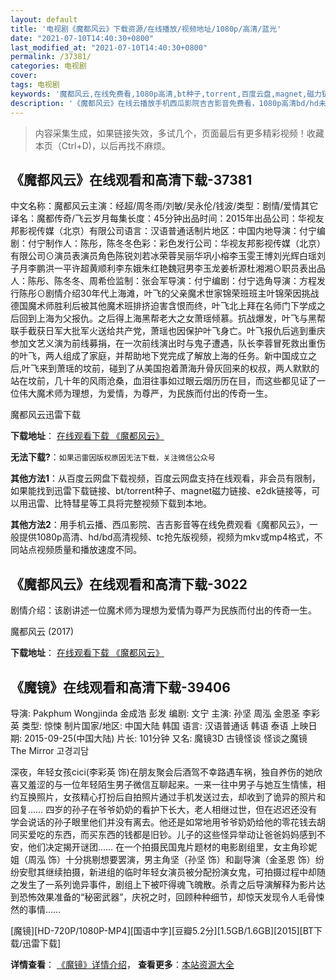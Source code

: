 ```yaml
---
layout: default
title: '电视剧《魔都风云》下载资源/在线播放/视频地址/1080p/高清/蓝光'
date: "2021-07-10T14:40:30+0800"
last_modified_at: "2021-07-10T14:40:30+0800"
permalink: /37381/
categories: 电视剧
cover:
tags: 电视剧
keywords: '魔都风云,在线免费看,1080p高清,bt种子,torrent,百度云盘,magnet,磁力链,迅雷下载资源'
description: '《魔都风云》在线云播放手机西瓜影院吉吉影音免费看，1080p高清bd/hd未删减完整版和tc抢先枪版，mkv/mp4格式，附带bt/torrent种子、magnet/磁力链、百度云盘、网盘资源迅雷下载链接'
---
```


>内容采集生成，如果链接失效，多试几个，页面最后有更多精彩视频！收藏本页（Ctrl+D)，以后再找不麻烦。


## 《魔都风云》在线观看和高清下载-37381

中文名称：魔都风云主演：经超/周冬雨/刘敏/吴永伦/钱波/类型：剧情/爱情其它译名：魔都传奇/飞云岁月每集长度：45分钟出品时间：2015年出品公司：华视友邦影视传媒（北京）有限公司语言：汉语普通话制片地区：中国内地导演：付宁编剧：付宁制作人：陈彤，陈冬冬色彩：彩色发行公司：华视友邦影视传媒（北京）有限公司⊙演员表演员角色陈锐刘若冰荣蓉吴丽华巩小榕李玉雯王博刘光辉白瑶刘子月李鹏洪一平许超黄顺利李东娥朱红艳魏冠男李玉龙姜析源杜湘湘⊙职员表出品人：陈彤、陈冬冬、周希俭监制：张会军导演：付宁编剧：付宁选角导演：方程发行陈彤⊙剧情介绍30年代上海滩，叶飞的父亲魔术世家锦荣班班主叶锦荣因挑战德国魔术师胜利后被其他魔术班排挤迫害含恨而终，叶飞北上拜在名师门下学成之后回到上海为父报仇。之后得上海黑帮老大之女萧瑶倾慕。抗战爆发，叶飞与黑帮联手截获日军大批军火送给共产党，萧瑶也因保护叶飞身亡。叶飞报仇后逃到重庆参加文艺义演为前线募捐，在一次前线演出时与鬼子遭遇，队长李蓉冒死救出重伤的叶飞，两人组成了家庭，并帮助地下党完成了解放上海的任务。新中国成立之后,叶飞来到萧瑶的坟前，碰到了从美国抱着萧海升骨灰回来的权叔，两人默默的站在坟前，几十年的风雨沧桑，血泪往事如过眼云烟历历在目，而这些都见证了一位伟大魔术师为理想，为爱情，为尊严，为民族而付出的传奇一生。


魔都风云迅雷下载

**下载地址**： [在线观看下载 《魔都风云》](https://www.993dy.com//vod-detail-id-30057.html) 


**无法下载?**：`如果迅雷因版权原因无法下载，关注微信公众号 `

**其他方法1**：从百度云网盘下载视频，百度云网盘支持在线观看，非会员有限制，如果能找到迅雷下载链接、bt/torrent种子、magnet磁力链接、e2dk链接等，可以用迅雷、比特彗星等工具将完整视频下载到本地。

**其他方法2**：用手机云播、西瓜影院、吉吉影音等在线免费观看《魔都风云》，一般提供1080p高清、hd/bd高清视频、tc抢先版视频，视频为mkv或mp4格式，不同站点视频质量和播放速度不同。


## 《魔都风云》在线观看和高清下载-3022

剧情介绍：该剧讲述一位魔术师为理想为爱情为尊严为民族而付出的传奇一生。


魔都风云 (2017)

**下载地址**： [在线观看下载 《魔都风云》](https://www.btbtdy.me/btdy/dy12712.html) 


## 《魔镜》在线观看和高清下载-39406

导演: Pakphum Wongjinda 金成浩 彭发 编剧: 文宁 主演: 孙坚 周泓 金恩圣 李彩英 类型: 惊悚 制片国家/地区: 中国大陆 韩国 语言: 汉语普通话 韩语 泰语 上映日期: 2015-09-25(中国大陆) 片长: 101分钟 又名: 魔镜3D 古镜怪谈 怪谈之魔镜 The Mirror 고경괴담

深夜，年轻女孩cici(李彩英 饰)在朋友聚会后酒驾不幸路遇车祸，独自养伤的她欣喜又羞涩的与一位年轻陌生男子微信互聊起来。一来一往中男子与她互生情愫，相约互换照片，女孩精心打扮后自拍照片通过手机发送过去，却收到了诡异的照片和回复…… 四岁的孙子在爷爷奶奶的看护下长大，老人相继过世，但在迟迟还没有学会说话的孙子眼里他们并没有离去。他还是如常地用爷爷奶奶给他的零花钱去胡同买爱吃的东西，而买东西的钱都是旧钞。儿子的这些怪异举动让爸爸妈妈感到不安，他们决定揭开谜团…… 在一个拍摄民国鬼片题材的电影剧组里，女主角珍妮姐（周泓 饰）十分挑剔想要罢演，男主角坚（孙坚 饰）和副导演（金圣恩 饰）纷纷安慰其继续拍摄，新进组的临时年轻女演员被分配扮演女鬼，可拍摄过程中却随之发生了一系列诡异事件，剧组上下被吓得魂飞魄散。杀青之后导演解释为影片达到恐怖效果准备的“秘密武器”，庆祝之时，回顾种种细节，却惊天发现令人毛骨悚然的事情……


[魔镜][HD-720P/1080P-MP4][国语中字][豆瓣5.2分][1.5GB/1.6GB][2015][BT下载/迅雷下载]

**详情查看**： [《魔镜》详情介绍](/movie/39406/)， **查看更多**：[本站资源大全](/movie/t/all/)

